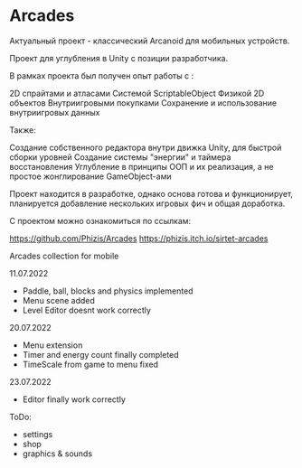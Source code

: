 # Arcades

Актуальный проект - классический Arcanoid для мобильных устройств.

Проект для углубления в Unity с позиции разработчика.

В рамках проекта был получен опыт работы с :

2D спрайтами и атласами
Системой ScriptableObject
Физикой 2D объектов
Внутриигровыми покупками
Сохранение и использование внутриигровых данных

Также: 

Создание собственного редактора внутри движка Unity, для быстрой сборки уровней
Создание системы "энергии" и таймера восстановления
Углубление в принципы ООП и их реализация, а не простое жонглирование GameObject-ами


Проект находится в разработке, однако основа готова и функционирует, планируется добавление нескольких игровых фич и общая доработка.

С проектом можно ознакомиться по ссылкам:

https://github.com/Phizis/Arcades
https://phizis.itch.io/sirtet-arcades

Arcades collection for mobile

11.07.2022
- Paddle, ball, blocks and physics implemented
- Menu scene added
- Level Editor doesnt work correctly

20.07.2022
- Menu extension
- Timer and energy count finally completed
- TimeScale from game to menu fixed

23.07.2022
- Editor finally work correctly

ToDo:
- settings
- shop
- graphics & sounds
